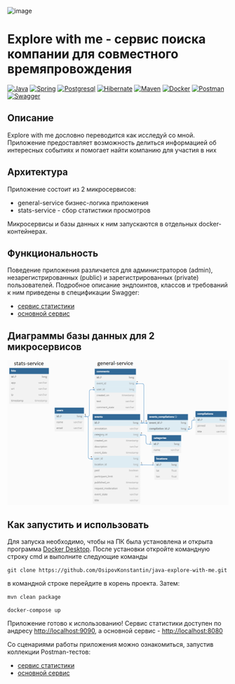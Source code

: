 ![image](https://github.com/OsipovKonstantin/java-explore-with-me/assets/98541812/386e0d15-f04e-4148-87e3-aa250490104f)
# Explore with me - сервис поиска компании для совместного времяпровождения
[![Java](https://img.shields.io/badge/-Java%2011-F29111?style=for-the-badge&logo=java&logoColor=e38873)](https://www.oracle.com/java/)
[![Spring](https://img.shields.io/badge/-Spring%202.7.5-6AAD3D?style=for-the-badge&logo=spring&logoColor=90fd87)](https://spring.io/projects/spring-framework) 
[![Postgresql](https://img.shields.io/badge/-postgresql-31648C?style=for-the-badge&logo=postgresql&logoColor=FFFFFF)](https://www.postgresql.org/)
[![Hibernate](https://img.shields.io/badge/-Hibernate-B6A975?style=for-the-badge&logo=hibernate&logoColor=717c88)](https://hibernate.org/)
[![Maven](https://img.shields.io/badge/-Maven-7D2675?style=for-the-badge&logo=apache&logoColor=e38873)](https://maven.apache.org/)
[![Docker](https://img.shields.io/badge/docker-%230db7ed.svg?style=for-the-badge&logo=docker&logoColor=white)](https://www.docker.com/)
[![Postman](https://img.shields.io/badge/Postman-FF6C37?style=for-the-badge&logo=postman&logoColor=white)](https://www.postman.com/)
[![Swagger](https://img.shields.io/badge/-Swagger-%23Clojure?style=for-the-badge&logo=swagger&logoColor=white)](https://editor-next.swagger.io/)

## Описание
Explore with me дословно переводится как исследуй со мной. Приложение предоставляет возможность делиться информацией об интересных событиях и помогает найти компанию для участия в них

## Архитектура
Приложение состоит из 2 микросервисов:
- general-service бизнес-логика приложения
- stats-service - сбор статистики просмотров

Микросервисы и базы данных к ним запускаются в отдельных docker-контейнерах.


## Функциональность
Поведение приложения различается для администраторов (admin), незарегистрированных (public) и зарегистрированных (private) пользователей. Подробное описание эндпоинтов, классов и требований к ним приведены в спецификации Swagger:
- [сервис статистики](https://app.swaggerhub.com/apis/KonstantinOsipov/stat-service_api/v0)
- [основной сервис](https://app.swaggerhub.com/apis/KonstantinOsipov/explore-with_me_api/1.0)
## Диаграммы базы данных для 2 микросервисов
![схемы БД для 2 микросервисов](ewm_schema_DB.png)

## Как запустить и использовать
Для запуска необходимо, чтобы на ПК была установлена и открыта программа [Docker Desktop](https://www.docker.com/products/docker-desktop/). После установки откройте командную строку cmd и выполните следующие команды

   ```
git clone https://github.com/OsipovKonstantin/java-explore-with-me.git
   ```
в командной строке перейдите в корень проекта. Затем:
   ```
mvn clean package
   ```
   ```
docker-compose up
   ```
Приложение готово к использованию! Сервис статистики доступен по андресу [http://localhost:9090](http://localhost:9090), а основной сервис - [http://localhost:8080](http://localhost:8080)

Со сценариями работы приложения можно ознакомиться, запустив коллекции Postman-тестов:
- [сервис статистики](postman/stats-service.json)
- [основной сервис](postman/general-service.json)
